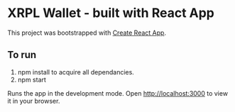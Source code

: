 # XRPL Wallet - built with React App

This project was bootstrapped with [Create React App](https://github.com/facebook/create-react-app).

## To run

1. npm install to acquire all dependancies.
2. npm start

Runs the app in the development mode.
Open [http://localhost:3000](http://localhost:3000) to view it in your browser.
